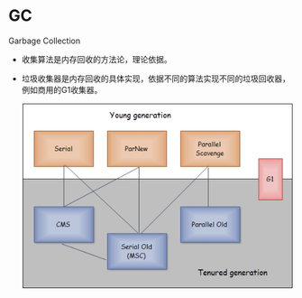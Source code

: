 # GC
Garbage Collection
- 收集算法是内存回收的方法论，理论依据。
- 垃圾收集器是内存回收的具体实现，依据不同的算法实现不同的垃圾回收器，例如商用的G1收集器。
  
  ![Garbage Collection in HotSpot](https://github.com/huangshijie/ImgRep/blob/master/Garbage%20Collection%20in%20HotSpot.jpg)